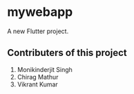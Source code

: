 # mywebapp

A new Flutter project.

## Contributers of this project
1. Monikinderjit Singh
2. Chirag Mathur
3. Vikrant Kumar
